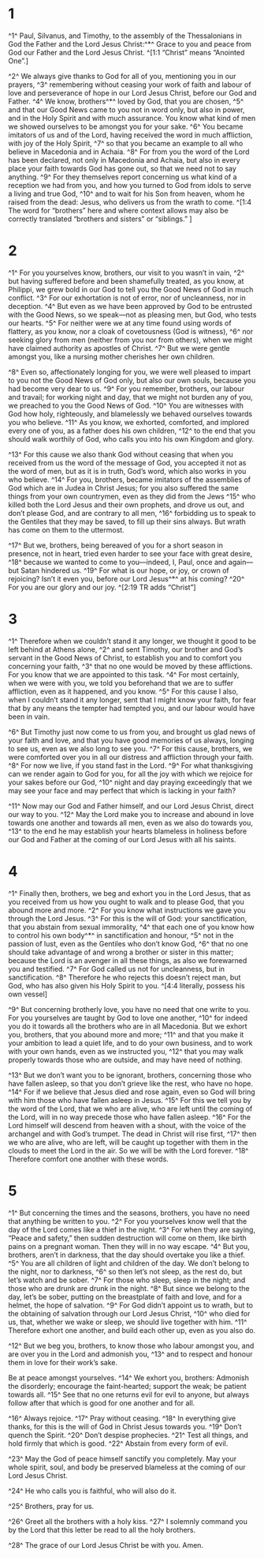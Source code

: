 # 1 
^1^ Paul, Silvanus, and Timothy, to the assembly of the Thessalonians in God the Father and the Lord Jesus Christ:^*^ Grace to you and peace from God our Father and the Lord Jesus Christ. 
^[1:1 “Christ” means “Anointed One”.]

^2^ We always give thanks to God for all of you, mentioning you in our prayers, ^3^ remembering without ceasing your work of faith and labour of love and perseverance of hope in our Lord Jesus Christ, before our God and Father. ^4^ We know, brothers^*^ loved by God, that you are chosen, ^5^ and that our Good News came to you not in word only, but also in power, and in the Holy Spirit and with much assurance. You know what kind of men we showed ourselves to be amongst you for your sake. ^6^ You became imitators of us and of the Lord, having received the word in much affliction, with joy of the Holy Spirit, ^7^ so that you became an example to all who believe in Macedonia and in Achaia. ^8^ For from you the word of the Lord has been declared, not only in Macedonia and Achaia, but also in every place your faith towards God has gone out, so that we need not to say anything. ^9^ For they themselves report concerning us what kind of a reception we had from you, and how you turned to God from idols to serve a living and true God, ^10^ and to wait for his Son from heaven, whom he raised from the dead: Jesus, who delivers us from the wrath to come.
^[1:4 The word for “brothers” here and where context allows may also be correctly translated “brothers and sisters” or “siblings.” ] 

# 2 
^1^ For you yourselves know, brothers, our visit to you wasn’t in vain, ^2^ but having suffered before and been shamefully treated, as you know, at Philippi, we grew bold in our God to tell you the Good News of God in much conflict. ^3^ For our exhortation is not of error, nor of uncleanness, nor in deception. ^4^ But even as we have been approved by God to be entrusted with the Good News, so we speak—not as pleasing men, but God, who tests our hearts. ^5^ For neither were we at any time found using words of flattery, as you know, nor a cloak of covetousness (God is witness), ^6^ nor seeking glory from men (neither from you nor from others), when we might have claimed authority as apostles of Christ. ^7^ But we were gentle amongst you, like a nursing mother cherishes her own children. 

^8^ Even so, affectionately longing for you, we were well pleased to impart to you not the Good News of God only, but also our own souls, because you had become very dear to us. ^9^ For you remember, brothers, our labour and travail; for working night and day, that we might not burden any of you, we preached to you the Good News of God. ^10^ You are witnesses with God how holy, righteously, and blamelessly we behaved ourselves towards you who believe. ^11^ As you know, we exhorted, comforted, and implored every one of you, as a father does his own children, ^12^ to the end that you should walk worthily of God, who calls you into his own Kingdom and glory. 

^13^ For this cause we also thank God without ceasing that when you received from us the word of the message of God, you accepted it not as the word of men, but as it is in truth, God’s word, which also works in you who believe. ^14^ For you, brothers, became imitators of the assemblies of God which are in Judea in Christ Jesus; for you also suffered the same things from your own countrymen, even as they did from the Jews ^15^ who killed both the Lord Jesus and their own prophets, and drove us out, and don’t please God, and are contrary to all men, ^16^ forbidding us to speak to the Gentiles that they may be saved, to fill up their sins always. But wrath has come on them to the uttermost. 

^17^ But we, brothers, being bereaved of you for a short season in presence, not in heart, tried even harder to see your face with great desire, ^18^ because we wanted to come to you—indeed, I, Paul, once and again—but Satan hindered us. ^19^ For what is our hope, or joy, or crown of rejoicing? Isn’t it even you, before our Lord Jesus^*^ at his coming? ^20^ For you are our glory and our joy.
^[2:19 TR adds “Christ”] 

# 3 
^1^ Therefore when we couldn’t stand it any longer, we thought it good to be left behind at Athens alone, ^2^ and sent Timothy, our brother and God’s servant in the Good News of Christ, to establish you and to comfort you concerning your faith, ^3^ that no one would be moved by these afflictions. For you know that we are appointed to this task. ^4^ For most certainly, when we were with you, we told you beforehand that we are to suffer affliction, even as it happened, and you know. ^5^ For this cause I also, when I couldn’t stand it any longer, sent that I might know your faith, for fear that by any means the tempter had tempted you, and our labour would have been in vain. 

^6^ But Timothy just now come to us from you, and brought us glad news of your faith and love, and that you have good memories of us always, longing to see us, even as we also long to see you. ^7^ For this cause, brothers, we were comforted over you in all our distress and affliction through your faith. ^8^ For now we live, if you stand fast in the Lord. ^9^ For what thanksgiving can we render again to God for you, for all the joy with which we rejoice for your sakes before our God, ^10^ night and day praying exceedingly that we may see your face and may perfect that which is lacking in your faith? 

^11^ Now may our God and Father himself, and our Lord Jesus Christ, direct our way to you. ^12^ May the Lord make you to increase and abound in love towards one another and towards all men, even as we also do towards you, ^13^ to the end he may establish your hearts blameless in holiness before our God and Father at the coming of our Lord Jesus with all his saints. 

# 4 
^1^ Finally then, brothers, we beg and exhort you in the Lord Jesus, that as you received from us how you ought to walk and to please God, that you abound more and more. ^2^ For you know what instructions we gave you through the Lord Jesus. ^3^ For this is the will of God: your sanctification, that you abstain from sexual immorality, ^4^ that each one of you know how to control his own body^*^ in sanctification and honour, ^5^ not in the passion of lust, even as the Gentiles who don’t know God, ^6^ that no one should take advantage of and wrong a brother or sister in this matter; because the Lord is an avenger in all these things, as also we forewarned you and testified. ^7^ For God called us not for uncleanness, but in sanctification. ^8^ Therefore he who rejects this doesn’t reject man, but God, who has also given his Holy Spirit to you. 
^[4:4 literally, possess his own vessel]

^9^ But concerning brotherly love, you have no need that one write to you. For you yourselves are taught by God to love one another, ^10^ for indeed you do it towards all the brothers who are in all Macedonia. But we exhort you, brothers, that you abound more and more; ^11^ and that you make it your ambition to lead a quiet life, and to do your own business, and to work with your own hands, even as we instructed you, ^12^ that you may walk properly towards those who are outside, and may have need of nothing. 

^13^ But we don’t want you to be ignorant, brothers, concerning those who have fallen asleep, so that you don’t grieve like the rest, who have no hope. ^14^ For if we believe that Jesus died and rose again, even so God will bring with him those who have fallen asleep in Jesus. ^15^ For this we tell you by the word of the Lord, that we who are alive, who are left until the coming of the Lord, will in no way precede those who have fallen asleep. ^16^ For the Lord himself will descend from heaven with a shout, with the voice of the archangel and with God’s trumpet. The dead in Christ will rise first, ^17^ then we who are alive, who are left, will be caught up together with them in the clouds to meet the Lord in the air. So we will be with the Lord forever. ^18^ Therefore comfort one another with these words. 

# 5 
^1^ But concerning the times and the seasons, brothers, you have no need that anything be written to you. ^2^ For you yourselves know well that the day of the Lord comes like a thief in the night. ^3^ For when they are saying, “Peace and safety,” then sudden destruction will come on them, like birth pains on a pregnant woman. Then they will in no way escape. ^4^ But you, brothers, aren’t in darkness, that the day should overtake you like a thief. ^5^ You are all children of light and children of the day. We don’t belong to the night, nor to darkness, ^6^ so then let’s not sleep, as the rest do, but let’s watch and be sober. ^7^ For those who sleep, sleep in the night; and those who are drunk are drunk in the night. ^8^ But since we belong to the day, let’s be sober, putting on the breastplate of faith and love, and for a helmet, the hope of salvation. ^9^ For God didn’t appoint us to wrath, but to the obtaining of salvation through our Lord Jesus Christ, ^10^ who died for us, that, whether we wake or sleep, we should live together with him. ^11^ Therefore exhort one another, and build each other up, even as you also do. 

^12^ But we beg you, brothers, to know those who labour amongst you, and are over you in the Lord and admonish you, ^13^ and to respect and honour them in love for their work’s sake. 

Be at peace amongst yourselves. ^14^ We exhort you, brothers: Admonish the disorderly; encourage the faint-hearted; support the weak; be patient towards all. ^15^ See that no one returns evil for evil to anyone, but always follow after that which is good for one another and for all. 

^16^ Always rejoice. ^17^ Pray without ceasing. ^18^ In everything give thanks, for this is the will of God in Christ Jesus towards you. ^19^ Don’t quench the Spirit. ^20^ Don’t despise prophecies. ^21^ Test all things, and hold firmly that which is good. ^22^ Abstain from every form of evil. 

^23^ May the God of peace himself sanctify you completely. May your whole spirit, soul, and body be preserved blameless at the coming of our Lord Jesus Christ. 

^24^ He who calls you is faithful, who will also do it. 

^25^ Brothers, pray for us. 

^26^ Greet all the brothers with a holy kiss. ^27^ I solemnly command you by the Lord that this letter be read to all the holy brothers. 

^28^ The grace of our Lord Jesus Christ be with you. Amen. 